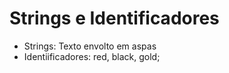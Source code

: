 # Strings e Identificadores

* Strings: Texto envolto em aspas
* Identiificadores: red, black, gold;